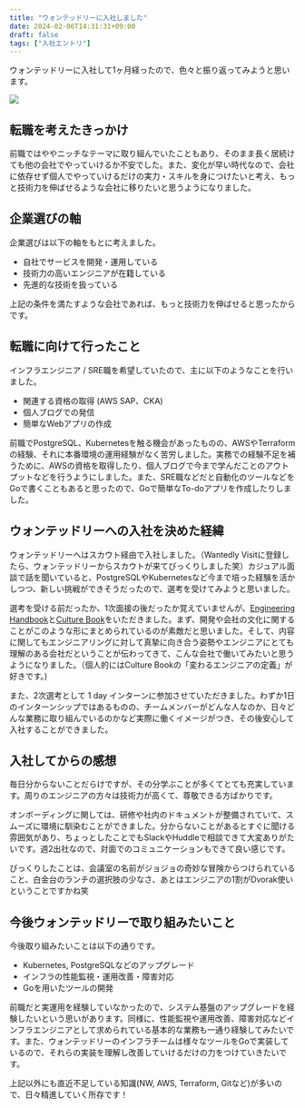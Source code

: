 ```yaml
---
title: "ウォンテッドリーに入社しました"
date: 2024-02-06T14:31:31+09:00
draft: false
tags: ["入社エントリ"]
---
```


ウォンテッドリーに入社して1ヶ月経ったので、色々と振り返ってみようと思います。

![](/images/wantedly/wantedly.jpeg)

## 転職を考えたきっかけ
前職ではややニッチなテーマに取り組んでいたこともあり、そのまま長く居続けても他の会社でやっていけるか不安でした。また、変化が早い時代なので、会社に依存せず個人でやっていけるだけの実力・スキルを身につけたいと考え、もっと技術力を伸ばせるような会社に移りたいと思うようになりました。

## 企業選びの軸
企業選びは以下の軸をもとに考えました。
- 自社でサービスを開発・運用している
- 技術力の高いエンジニアが在籍している
- 先進的な技術を扱っている

上記の条件を満たすような会社であれば、もっと技術力を伸ばせると思ったからです。

## 転職に向けて行ったこと
インフラエンジニア / SRE職を希望していたので、主に以下のようなことを行いました。
- 関連する資格の取得 (AWS SAP、CKA)
- 個人ブログでの発信
- 簡単なWebアプリの作成

前職でPostgreSQL、Kubernetesを触る機会があったものの、AWSやTerraformの経験、それに本番環境の運用経験がなく苦労しました。実務での経験不足を補うために、AWSの資格を取得したり、個人ブログで今まで学んだことのアウトプットなどを行うようにしました。また、SRE職などだと自動化のツールなどをGoで書くこともあると思ったので、Goで簡単なTo-doアプリを作成したりしました。

## ウォンテッドリーへの入社を決めた経緯
ウォンテッドリーへはスカウト経由で入社しました。（Wantedly Visitに登録したら、ウォンテッドリーからスカウトが来てびっくりしました笑）カジュアル面談で話を聞いていると、PostgreSQLやKubernetesなど今まで培った経験を活かしつつ、新しい挑戦ができそうだったので、選考を受けてみようと思いました。

選考を受ける前だったか、1次面接の後だったか覚えていませんが、[Engineering Handbook](https://docs.wantedly.dev/)と[Culture Book](https://www.wantedly.com/companies/wantedly/post_articles/883691)をいただきました。まず、開発や会社の文化に関することがこのような形にまとめられているのが素敵だと思いました。そして、内容に関してもエンジニアリングに対して真摯に向き合う姿勢やエンジニアにとても理解のある会社だということが伝わってきて、こんな会社で働いてみたいと思うようになりました。（個人的にはCulture Bookの「変わるエンジニアの定義」が好きです。)

また、2次選考として 1 day インターンに参加させていただきました。わずか1日のインターンシップではあるものの、チームメンバーがどんな人なのか、日々どんな業務に取り組んでいるのかなど実際に働くイメージがつき、その後安心して入社することができました。

## 入社してからの感想
毎日分からないことだらけですが、その分学ぶことが多くてとても充実しています。周りのエンジニアの方々は技術力が高くて、尊敬できる方ばかりです。

オンボーディングに関しては、研修や社内のドキュメントが整備されていて、スムーズに環境に馴染むことができました。分からないことがあるとすぐに聞ける雰囲気があり、ちょっとしたことでもSlackやHuddleで相談できて大変ありがたいです。週2出社なので、対面でのコミュニケーションもできて良い感じです。

びっくりしたことは、会議室の名前がジョジョの奇妙な冒険からつけられていること、白金台のランチの選択肢の少なさ、あとはエンジニアの1割がDvorak使いということですかね笑　

## 今後ウォンテッドリーで取り組みたいこと
今後取り組みたいことは以下の通りです。
- Kubernetes, PostgreSQLなどのアップグレード
- インフラの性能監視・運用改善・障害対応
- Goを用いたツールの開発

前職だと実運用を経験していなかったので、システム基盤のアップグレードを経験したいという思いがあります。同様に、性能監視や運用改善、障害対応などインフラエンジニアとして求められている基本的な業務も一通り経験してみたいです。また、ウォンテッドリーのインフラチームは様々なツールをGoで実装しているので、それらの実装を理解し改善していけるだけの力をつけていきたいです。

上記以外にも直近不足している知識(NW, AWS, Terraform, Gitなど)が多いので、日々精進していく所存です！
